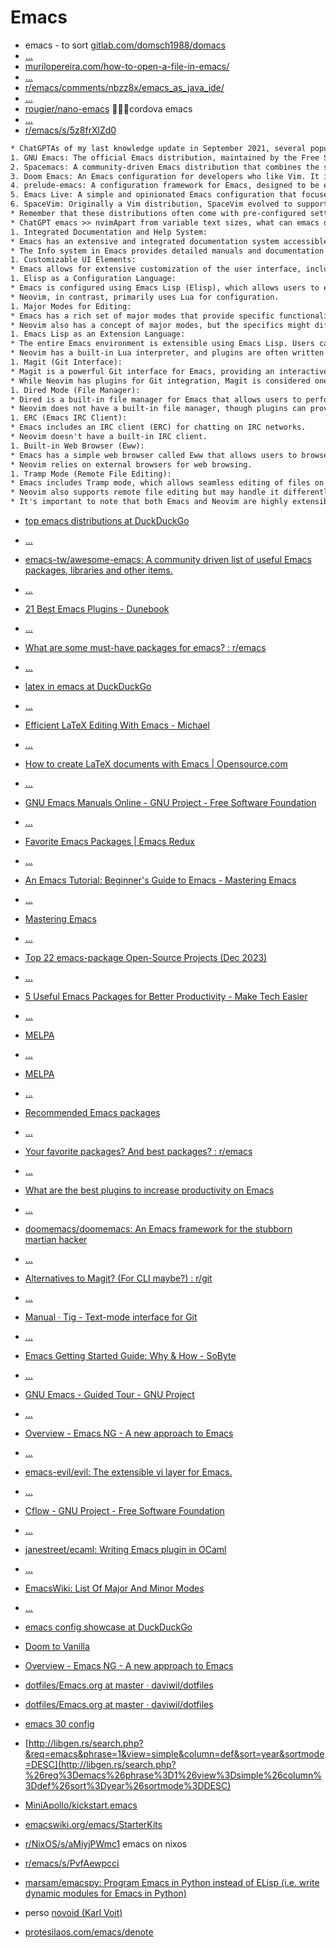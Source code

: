 # Emacs

* emacs - to sort
[gitlab.com/domsch1988/domacs](https://gitlab.com/domsch1988/domacs)
* [...](https://www.google.com/url?q=https://www.murilopereira.com/how-to-open-a-file-in-emacs/&sa=D&source=editors&ust=1711377894840182&usg=AOvVaw2YKtb2F3KICtNoIZe2FHU1)
* [murilopereira.com/how-to-open-a-file-in-emacs/](https://www.google.com/url?q=https://www.murilopereira.com/how-to-open-a-file-in-emacs/&sa=D&source=editors&ust=1711377894840467&usg=AOvVaw3bm-scJUTN0kMioJlZVK_g)
* [...](https://www.google.com/url?q=https://www.reddit.com/r/emacs/comments/nbzz8x/emacs_as_java_ide/&sa=D&source=editors&ust=1711377894840614&usg=AOvVaw2-lUiASFSJKBYaMJcGSUKE)
* [r/emacs/comments/nbzz8x/emacs_as_java_ide/](https://www.google.com/url?q=https://www.reddit.com/r/emacs/comments/nbzz8x/emacs_as_java_ide/&sa=D&source=editors&ust=1711377894840757&usg=AOvVaw1kQle2rD4ZsE9Wk8OQUevi)
* [...](https://www.google.com/url?q=https://github.com/rougier/nano-emacs&sa=D&source=editors&ust=1711377894840874&usg=AOvVaw0u4LCz3l6DmMFU4J6g7ZkY)
* [rougier/nano-emacs](https://www.google.com/url?q=https://github.com/rougier/nano-emacs&sa=D&source=editors&ust=1711377894840991&usg=AOvVaw2iVAhaXHLvkPFdwJkxpUaE) cordova emacs
* [...](https://www.google.com/url?q=https://www.reddit.com/r/emacs/s/5z8frXlZd0&sa=D&source=editors&ust=1711377894841132&usg=AOvVaw0Umik2FAhk3Xe1u971odSf)
* [r/emacs/s/5z8frXlZd0](https://www.google.com/url?q=https://www.reddit.com/r/emacs/s/5z8frXlZd0&sa=D&source=editors&ust=1711377894841253&usg=AOvVaw2erQ2inT4monUs07m5djyf)

```txt
* ChatGPTAs of my last knowledge update in September 2021, several popular Emacs distributions were widely used by the Emacs community. Keep in mind that the popularity of distributions can evolve over time, and new distributions may emerge. Here are some of the top Emacs distributions that were well-regarded:
1. GNU Emacs: The official Emacs distribution, maintained by the Free Software Foundation. It provides a powerful and extensible platform for text editing and customization.
2. Spacemacs: A community-driven Emacs distribution that combines the strengths of Emacs and Vim. It uses a layer system for configuration and includes a set of curated packages for a more modern and user-friendly experience.
3. Doom Emacs: An Emacs configuration for developers who like Vim. It is fast, optimized for responsiveness, and comes with a set of bundled packages for various programming languages and tools.
4. prelude-emacs: A configuration framework for Emacs, designed to be easy for Emacs newcomers yet feature-rich for power users. It comes with a curated set of packages and configurations.
5. Emacs Live: A simple and opinionated Emacs configuration that focuses on providing a clean and productive environment for coding. It includes various packages and configurations for development.
6. SpaceVim: Originally a Vim distribution, SpaceVim evolved to support both Vim and Emacs. It provides a set of curated plugins and a layer system for easy configuration.
* Remember that these distributions often come with pre-configured settings, themes, and packages, making it easier for users to get started with Emacs or to switch between different configurations. It's important to explore and find the distribution that aligns with your workflow and preferences. Additionally, keep an eye on the latest updates and community feedback, as the landscape of Emacs distributions may have evolved since my last update.
* ChatGPT emacs >> nvimApart from variable text sizes, what can emacs do that Neovim inherently cannot?ChatGPTWhile Neovim and Emacs share many features and functionalities, there are some aspects where Emacs offers unique capabilities or approaches. Here are some features or functionalities that Emacs has, and Neovim might not have them inherently or might implement them differently:
1. Integrated Documentation and Help System:
* Emacs has an extensive and integrated documentation system accessible through the describe-function, describe-variable, and other commands.
* The Info system in Emacs provides detailed manuals and documentation within the editor.
1. Customizable UI Elements:
* Emacs allows for extensive customization of the user interface, including the ability to add custom toolbars, menu bars, and status bars.
1. Elisp as a Configuration Language:
* Emacs is configured using Emacs Lisp (Elisp), which allows users to extend and modify the editor using a Lisp dialect.
* Neovim, in contrast, primarily uses Lua for configuration.
1. Major Modes for Editing:
* Emacs has a rich set of major modes that provide specific functionalities for different types of files (e.g., programming languages, text, org mode).
* Neovim also has a concept of major modes, but the specifics might differ.
1. Emacs Lisp as an Extension Language:
* The entire Emacs environment is extensible using Emacs Lisp. Users can write their functions and commands to modify the behavior of the editor on the fly.
* Neovim has a built-in Lua interpreter, and plugins are often written in Lua. However, the nature of customization can differ.
1. Magit (Git Interface):
* Magit is a powerful Git interface for Emacs, providing an interactive and efficient way to work with Git repositories.
* While Neovim has plugins for Git integration, Magit is considered one of the most feature-rich Git interfaces.
1. Dired Mode (File Manager):
* Dired is a built-in file manager for Emacs that allows users to perform file operations within the editor.
* Neovim does not have a built-in file manager, though plugins can provide similar functionality.
1. ERC (Emacs IRC Client):
* Emacs includes an IRC client (ERC) for chatting on IRC networks.
* Neovim doesn't have a built-in IRC client.
1. Built-in Web Browser (Eww):
* Emacs has a simple web browser called Eww that allows users to browse the web within the editor.
* Neovim relies on external browsers for web browsing.
1. Tramp Mode (Remote File Editing):
* Emacs includes Tramp mode, which allows seamless editing of files on remote machines over SSH or other protocols.
* Neovim also supports remote file editing but may handle it differently.
* It's important to note that both Emacs and Neovim are highly extensible, and many features that are not present in the core can be added through plugins or extensions. Users often choose their preferred editor based on personal workflow, philosophy, and the specific features that matter most to them.
```

* [top emacs distributions at DuckDuckGo](https://www.google.com/url?q=https://duckduckgo.com/?q%3Dtop%2Bemacs%2Bdistributions%26ia%3Dweb&sa=D&source=editors&ust=1711377894844334&usg=AOvVaw1kb8TQ1DAx5gEHWHY2PvVD)
* [...](https://www.google.com/url?q=https://github.com/emacs-tw/awesome-emacs&sa=D&source=editors&ust=1711377894844597&usg=AOvVaw1FtHqJJVR2se9HM08tuTQj)
* [emacs-tw/awesome-emacs: A community driven list of useful Emacs packages, libraries and other items.](https://www.google.com/url?q=https://github.com/emacs-tw/awesome-emacs&sa=D&source=editors&ust=1711377894844742&usg=AOvVaw0ayx2hI3ZzuE-UqkxxIP3P)
* [...](https://www.google.com/url?q=https://www.dunebook.com/best-emacs-plugins/&sa=D&source=editors&ust=1711377894844873&usg=AOvVaw2nkN0nHrmTUCvDRi-bUb4y)
* [21 Best Emacs Plugins - Dunebook](https://www.google.com/url?q=https://www.dunebook.com/best-emacs-plugins/&sa=D&source=editors&ust=1711377894845002&usg=AOvVaw22Fv42Usd2U0yZpjklSfP_)
* [...](https://www.google.com/url?q=https://www.reddit.com/r/emacs/comments/w4gxoa/what_are_some_musthave_packages_for_emacs/&sa=D&source=editors&ust=1711377894845150&usg=AOvVaw1mBzo3XjppSQLkBvfS9MSY)
* [What are some must-have packages for emacs? : r/emacs](https://www.google.com/url?q=https://www.reddit.com/r/emacs/comments/w4gxoa/what_are_some_musthave_packages_for_emacs/&sa=D&source=editors&ust=1711377894845307&usg=AOvVaw1i-58izz9gccQh6Rhr_cAK)
* [...](https://www.google.com/url?q=https://duckduckgo.com/?q%3Dlatex%2Bin%2Bemacs%26ia%3Dweb&sa=D&source=editors&ust=1711377894845439&usg=AOvVaw1UNFjF5j0sVX2orpPdPLlb)
* [latex in emacs at DuckDuckGo](https://www.google.com/url?q=https://duckduckgo.com/?q%3Dlatex%2Bin%2Bemacs%26ia%3Dweb&sa=D&source=editors&ust=1711377894845566&usg=AOvVaw39xkw_wanghQyCo2zQzhs7)
* [...](https://www.google.com/url?q=https://michaelneuper.com/posts/efficient-latex-editing-with-emacs/&sa=D&source=editors&ust=1711377894845718&usg=AOvVaw0tp-wsYFTYPWD83kXFwf8Z)
* [Efficient LaTeX Editing With Emacs - Michael](https://www.google.com/url?q=https://michaelneuper.com/posts/efficient-latex-editing-with-emacs/&sa=D&source=editors&ust=1711377894845861&usg=AOvVaw2RZ_FHie1bDd173J8ssFqq)
* [...](https://www.google.com/url?q=https://opensource.com/article/18/4/how-create-latex-documents-emacs&sa=D&source=editors&ust=1711377894845997&usg=AOvVaw2Jg7X_4lq9KiV6Hea8dZoR)
* [How to create LaTeX documents with Emacs | Opensource.com](https://www.google.com/url?q=https://opensource.com/article/18/4/how-create-latex-documents-emacs&sa=D&source=editors&ust=1711377894846136&usg=AOvVaw2AJrrQajf0yx0A0Pk_7WjG)
* [...](https://www.google.com/url?q=https://www.gnu.org/software/emacs/manual/&sa=D&source=editors&ust=1711377894846254&usg=AOvVaw0ZUJIVz68tf7QTt7-ITYGW)
* [GNU Emacs Manuals Online - GNU Project - Free Software Foundation](https://www.google.com/url?q=https://www.gnu.org/software/emacs/manual/&sa=D&source=editors&ust=1711377894846375&usg=AOvVaw2eFYukn_5IF0izL0-RQvdg)
* [...](https://www.google.com/url?q=https://emacsredux.com/blog/2020/12/08/favorite-emacs-packages/&sa=D&source=editors&ust=1711377894846506&usg=AOvVaw1lHiDcLf8C-gyB8TqyYTKZ)
* [Favorite Emacs Packages | Emacs Redux](https://www.google.com/url?q=https://emacsredux.com/blog/2020/12/08/favorite-emacs-packages/&sa=D&source=editors&ust=1711377894846645&usg=AOvVaw2CCr-_apNZGPdsfkKaiJzJ)
* [...](https://www.google.com/url?q=https://www.masteringemacs.org/article/beginners-guide-to-emacs&sa=D&source=editors&ust=1711377894846798&usg=AOvVaw3b5U_8TQ08HeqIs-Wwc4_r)
* [An Emacs Tutorial: Beginner's Guide to Emacs - Mastering Emacs](https://www.google.com/url?q=https://www.masteringemacs.org/article/beginners-guide-to-emacs&sa=D&source=editors&ust=1711377894846937&usg=AOvVaw0_2VjXH32hJYdbsCByDxYX)
* [...](https://www.google.com/url?q=https://www.masteringemacs.org/&sa=D&source=editors&ust=1711377894847050&usg=AOvVaw2nQAW24MQ_DQgF04J6K6oj)
* [Mastering Emacs](https://www.google.com/url?q=https://www.masteringemacs.org/&sa=D&source=editors&ust=1711377894847163&usg=AOvVaw1bAeffOvTH7LueLLy6mCAc)
* [...](https://www.google.com/url?q=https://www.libhunt.com/topic/emacs-packages&sa=D&source=editors&ust=1711377894847282&usg=AOvVaw3P4T8-EmJf8NmeLPjbxGXc)
* [Top 22 emacs-package Open-Source Projects (Dec 2023)](https://www.google.com/url?q=https://www.libhunt.com/topic/emacs-packages&sa=D&source=editors&ust=1711377894847403&usg=AOvVaw17pbJC-mOXiCvBi9beCIoY)
* [...](https://www.google.com/url?q=https://www.maketecheasier.com/useful-emacs-packages/&sa=D&source=editors&ust=1711377894847527&usg=AOvVaw0WwRz1f0nNjrNtUpKURvHc)
* [5 Useful Emacs Packages for Better Productivity - Make Tech Easier](https://www.google.com/url?q=https://www.maketecheasier.com/useful-emacs-packages/&sa=D&source=editors&ust=1711377894847675&usg=AOvVaw1uGr9AmmEhheXD33l4ljo-)
* [...](https://www.google.com/url?q=https://melpa.org/%23/&sa=D&source=editors&ust=1711377894847792&usg=AOvVaw3GEhoAf-c-NtkhP3qaAejm)
* [MELPA](https://www.google.com/url?q=https://melpa.org/%23/&sa=D&source=editors&ust=1711377894847904&usg=AOvVaw02B7a-gEVRuosT57yveCQT)
* [...](https://www.google.com/url?q=https://melpa.org/%23/?sort%3Ddownloads%26asc%3Dfalse&sa=D&source=editors&ust=1711377894848021&usg=AOvVaw0V_jr1pw0aakZcxFOphWWJ)
* [MELPA](https://www.google.com/url?q=https://melpa.org/%23/?sort%3Ddownloads%26asc%3Dfalse&sa=D&source=editors&ust=1711377894848134&usg=AOvVaw1xdb621jn9PpBAZD_e94NE)
* [...](https://www.google.com/url?q=https://themkat.net/2021/09/13/recommended_emacs_packages.html&sa=D&source=editors&ust=1711377894848267&usg=AOvVaw280yUPSlqb41aOcdzjJlQb)
* [Recommended Emacs packages](https://www.google.com/url?q=https://themkat.net/2021/09/13/recommended_emacs_packages.html&sa=D&source=editors&ust=1711377894848412&usg=AOvVaw3c59i-el1rAf_ue6iRdSaP)
* [...](https://www.google.com/url?q=https://www.reddit.com/r/emacs/comments/axsnw8/your_favorite_packages_and_best_packages/&sa=D&source=editors&ust=1711377894848578&usg=AOvVaw1OUx7VCWlOsFmASmeY2TWD)
* [Your favorite packages? And best packages? : r/emacs](https://www.google.com/url?q=https://www.reddit.com/r/emacs/comments/axsnw8/your_favorite_packages_and_best_packages/&sa=D&source=editors&ust=1711377894848734&usg=AOvVaw2GmV-5zjyIKGtTfLuTvyMO)
* [...](https://www.google.com/url?q=https://www.xmodulo.com/best-plugins-to-increase-productivity-on-emacs.html&sa=D&source=editors&ust=1711377894848899&usg=AOvVaw1Vtv4rBDh0vp5Vip490UqH)
* [What are the best plugins to increase productivity on Emacs](https://www.google.com/url?q=https://www.xmodulo.com/best-plugins-to-increase-productivity-on-emacs.html&sa=D&source=editors&ust=1711377894849046&usg=AOvVaw0_4ywSJY35jd5pz6d2pGnQ)
* [...](https://www.google.com/url?q=https://github.com/doomemacs/doomemacs&sa=D&source=editors&ust=1711377894849161&usg=AOvVaw1yHjkv0FqA_ur3sBw2vNv8)
* [doomemacs/doomemacs: An Emacs framework for the stubborn martian hacker](https://www.google.com/url?q=https://github.com/doomemacs/doomemacs&sa=D&source=editors&ust=1711377894849279&usg=AOvVaw0HYoN8Dn3bWTu1Y3P80vyU)
* [...](https://www.google.com/url?q=https://www.reddit.com/r/git/comments/d071bw/alternatives_to_magit_for_cli_maybe/&sa=D&source=editors&ust=1711377894849443&usg=AOvVaw0u3Dl_X2D9SSeQkbaJc_kf)
* [Alternatives to Magit? (For CLI maybe?) : r/git](https://www.google.com/url?q=https://www.reddit.com/r/git/comments/d071bw/alternatives_to_magit_for_cli_maybe/&sa=D&source=editors&ust=1711377894849605&usg=AOvVaw3lIVve6pcrOXvv-RjcplN_)
* [...](https://www.google.com/url?q=https://jonas.github.io/tig/doc/manual.html&sa=D&source=editors&ust=1711377894849731&usg=AOvVaw1bXY-rSdDukA_kHsPonEMz)
* [Manual · Tig - Text-mode interface for Git](https://www.google.com/url?q=https://jonas.github.io/tig/doc/manual.html&sa=D&source=editors&ust=1711377894849862&usg=AOvVaw1uJr2fo0vbtP-jA2UKKm5P)
* [...](https://www.google.com/url?q=https://www.sobyte.net/post/2022-05/emacs/&sa=D&source=editors&ust=1711377894850007&usg=AOvVaw3v1fg1JXW1_u8FJG6NfgSw)
* [Emacs Getting Started Guide: Why & How - SoByte](https://www.google.com/url?q=https://www.sobyte.net/post/2022-05/emacs/&sa=D&source=editors&ust=1711377894850132&usg=AOvVaw2zJFbMeo355NfF4RAIfx7m)
* [...](https://www.google.com/url?q=https://www.gnu.org/software/emacs/tour/&sa=D&source=editors&ust=1711377894850247&usg=AOvVaw26mN_sLhxnIzKApJpZSDK2)
* [GNU Emacs - Guided Tour - GNU Project](https://www.google.com/url?q=https://www.gnu.org/software/emacs/tour/&sa=D&source=editors&ust=1711377894850364&usg=AOvVaw2yh9phqtkiSPDOE-pVRD7B)
* [...](https://www.google.com/url?q=https://emacs-ng.github.io/emacs-ng/&sa=D&source=editors&ust=1711377894850480&usg=AOvVaw0arJrPSz3WBkImCXo4AH1q)
* [Overview - Emacs NG - A new approach to Emacs](https://www.google.com/url?q=https://emacs-ng.github.io/emacs-ng/&sa=D&source=editors&ust=1711377894850602&usg=AOvVaw1H3uzWvMD1dMrJBXFEpy0A)
* [...](https://www.google.com/url?q=https://github.com/emacs-evil/evil&sa=D&source=editors&ust=1711377894850714&usg=AOvVaw3LQFqQE5rG7162uF-9nivk)
* [emacs-evil/evil: The extensible vi layer for Emacs.](https://www.google.com/url?q=https://github.com/emacs-evil/evil&sa=D&source=editors&ust=1711377894850898&usg=AOvVaw3oRCDV6-ewkyYVvPJpWVZy)
* [...](https://www.google.com/url?q=https://www.gnu.org/software/cflow/&sa=D&source=editors&ust=1711377894851022&usg=AOvVaw0nSUiqTmnEt6F-ygm8CGaU)
* [Cflow - GNU Project - Free Software Foundation](https://www.google.com/url?q=https://www.gnu.org/software/cflow/&sa=D&source=editors&ust=1711377894851139&usg=AOvVaw27-tcED_wnT3HZWo01OEnw)
* [...](https://www.google.com/url?q=https://github.com/janestreet/ecaml&sa=D&source=editors&ust=1711377894851251&usg=AOvVaw3Ji25DRlOcf-SY5F--OxHE)
* [janestreet/ecaml: Writing Emacs plugin in OCaml](https://www.google.com/url?q=https://github.com/janestreet/ecaml&sa=D&source=editors&ust=1711377894851365&usg=AOvVaw0YSTQPsaq23AABQJp-Jdbv)
* [...](https://www.google.com/url?q=https://www.emacswiki.org/emacs/List_Of_Major_And_Minor_Modes&sa=D&source=editors&ust=1711377894851500&usg=AOvVaw34QslnUr9uxYRWZdw7MZp8)
* [EmacsWiki: List Of Major And Minor Modes](https://www.google.com/url?q=https://www.emacswiki.org/emacs/List_Of_Major_And_Minor_Modes&sa=D&source=editors&ust=1711377894851636&usg=AOvVaw3iuMmxR4IYhUwHh5pzZvJk)
* [...](https://www.google.com/url?q=https://duckduckgo.com/?q%3Demacs%2Bconfig%2Bshowcase%26ia%3Dweb&sa=D&source=editors&ust=1711377894851763&usg=AOvVaw3CF6cGD8gcGY7NhztMaz3x)
* [emacs config showcase at DuckDuckGo](https://www.google.com/url?q=https://duckduckgo.com/?q%3Demacs%2Bconfig%2Bshowcase%26ia%3Dweb&sa=D&source=editors&ust=1711377894851893&usg=AOvVaw26_w1JCmEcZRQum-NiM18S)
* [Doom to Vanilla](https://www.google.com/url?q=https://www.youtube.com/watch?v%3DhoP4I9ounyQ&sa=D&source=editors&ust=1711377894852115&usg=AOvVaw3nElfzMUE4UoHAijvuQ_En)

* [Overview - Emacs NG - A new approach to Emacs](https://emacs-ng.github.io/emacs-ng/)
* [dotfiles/Emacs.org at master · daviwil/dotfiles](https://github.com/daviwil/dotfiles/blob/master/Emacs.org)
* [dotfiles/Emacs.org at master · daviwil/dotfiles](https://github.com/daviwil/dotfiles/blob/master/Emacs.org)
* [emacs 30 config](https://www.reddit.com/r/emacs/s/PvfAewpcci)
* [http://libgen.rs/search.php?&req=emacs&phrase=1&view=simple&column=def&sort=year&sortmode=DESC](http://libgen.rs/search.php?%26req%3Demacs%26phrase%3D1%26view%3Dsimple%26column%3Ddef%26sort%3Dyear%26sortmode%3DDESC)
* [MiniApollo/kickstart.emacs](https://github.com/MiniApollo/kickstart.emacs)
* [emacswiki.org/emacs/StarterKits](https://www.emacswiki.org/emacs/StarterKits)
* [r/NixOS/s/aMiyjPWmc1](https://www.reddit.com/r/NixOS/s/aMiyjPWmc1) emacs on nixos
* [r/emacs/s/PvfAewpcci](https://www.reddit.com/r/emacs/s/PvfAewpcci)
* [marsam/emacspy: Program Emacs in Python instead of ELisp (i.e. write dynamic modules for Emacs in Python)](https://github.com/marsam/emacspy)
* perso [novoid (Karl Voit)](https://github.com/novoid/)
* [protesilaos.com/emacs/denote](https://protesilaos.com/emacs/denote)
